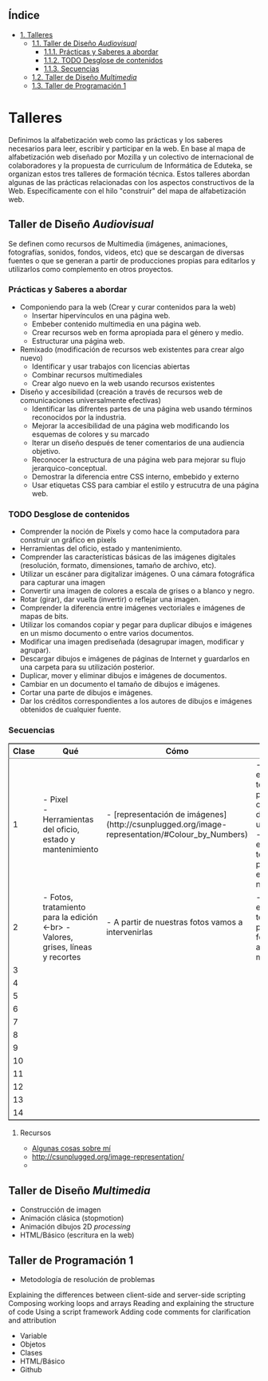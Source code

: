 <div id="table-of-contents">
<h2>&Iacute;ndice</h2>
<div id="text-table-of-contents">
<ul>
<li><a href="#sec-1">1. Talleres</a>
<ul>
<li><a href="#sec-1-1">1.1. Taller de Diseño <i>Audiovisual</i></a>
<ul>
<li><a href="#sec-1-1-1">1.1.1. Prácticas y Saberes a abordar</a></li>
<li><a href="#sec-1-1-2">1.1.2. <span class="todo nilTODO">TODO</span> Desglose de contenidos</a></li>
<li><a href="#sec-1-1-3">1.1.3. Secuencias</a></li>
</ul>
</li>
<li><a href="#sec-1-2">1.2. Taller de Diseño <i>Multimedia</i></a></li>
<li><a href="#sec-1-3">1.3. Taller de Programación 1</a></li>
</ul>
</li>
</ul>
</div>
</div>


# Talleres<a id="sec-1"></a>

Definimos la alfabetización web como las prácticas y los saberes necesarios para leer, escribir y participar en la web. En base al mapa de alfabetización web diseñado por Mozilla y un colectivo de internacional de colaboradores y la propuesta de curriculum de Informática de Eduteka, se organizan estos tres talleres de formación técnica.
Estos talleres abordan algunas de las prácticas relacionadas con los aspectos constructivos de la Web. Específicamente con el hilo "construir" del mapa de alfabetización web.

## Taller de Diseño *Audiovisual*<a id="sec-1-1"></a>

Se definen como recursos de Multimedia (imágenes, animaciones, fotografías, sonidos, fondos, videos, etc) que se descargan de diversas fuentes o que se generan a partir de producciones propias para editarlos y utilizarlos como complemento en otros proyectos.

### Prácticas y Saberes a abordar<a id="sec-1-1-1"></a>

-   Componiendo para la web (Crear y curar contenidos para la web)
    -   Insertar hipervínculos en una página web.
    -   Embeber contenido multimedia en una página web.
    -   Crear recursos web en forma apropiada para el género y medio.
    -   Estructurar una página web.
-   Remixado (modificación de recursos web existentes para crear algo nuevo)
    -   Identificar y usar trabajos con licencias abiertas
    -   Combinar recursos multimediales
    -   Crear algo nuevo en la web usando recursos existentes
-   Diseño y accesibilidad (creación a través de recursos web de comunicaciones universalmente efectivas)
    -   Identificar las difrentes partes de una página web usando términos reconocidos por la industria.
    -   Mejorar la accesibilidad de una página web modificando los esquemas de colores y su marcado
    -   Iterar un diseño después de tener comentarios de una audiencia objetivo.
    -   Reconocer la estructura de una página web para mejorar su flujo jerarquico-conceptual.
    -   Demostrar la diferencia entre CSS interno, embebido y externo
    -   Usar etiquetas CSS para cambiar el estilo y estrucutra de una página web.

### TODO Desglose de contenidos<a id="sec-1-1-2"></a>

-   Comprender la noción de Pixels y como hace la computadora para construir un gráfico en pixels
-   Herramientas del oficio, estado y mantenimiento.
-   Comprender las características básicas de las imágenes digitales (resolución, formato, dimensiones, tamaño de archivo, etc).
-   Utilizar un escáner para digitalizar imágenes. O una cámara fotográfica para capturar una imagen
-   Convertir una imagen de colores a escala de grises o a blanco y negro.
-   Rotar (girar), dar vuelta (invertir) o reflejar una imagen.
-   Comprender la diferencia entre imágenes vectoriales e imágenes de mapas de bits.
-   Utilizar los comandos copiar y pegar para duplicar dibujos e imágenes en un mismo documento o entre varios documentos.
-   Modificar una imagen prediseñada (desagrupar imagen, modificar y agrupar).
-   Descargar dibujos e imágenes de páginas de Internet y guardarlos en una carpeta para su utilización posterior.
-   Duplicar, mover y eliminar dibujos e imágenes de documentos.
-   Cambiar en un documento el tamaño de dibujos e imágenes.
-   Cortar una parte de dibujos e imágenes.
-   Dar los créditos correspondientes a los autores de dibujos e imágenes obtenidos de cualquier fuente.

### Secuencias<a id="sec-1-1-3"></a>

<table border="2" cellspacing="0" cellpadding="6" rules="groups" frame="hsides">


<colgroup>
<col  class="right" />

<col  class="left" />

<col  class="left" />

<col  class="left" />
</colgroup>
<thead>
<tr>
<th scope="col" class="right">Clase</th>
<th scope="col" class="left">Qué</th>
<th scope="col" class="left">Cómo</th>
<th scope="col" class="left">evaluación</th>
</tr>
</thead>

<tbody>
<tr>
<td class="right">1</td>
<td class="left">- Pixel <br> - Herramientas del oficio, estado y mantenimiento</td>
<td class="left">- [representación de imágenes](http://csunplugged.org/image-representation/#Colour_by_Numbers)</td>
<td class="left">- Los estudiantes tendrán que poder codificar y decodificar  una imagen <br> - Los estudiantes tendrán que poder evaluar el estado de su netbook</td>
</tr>


<tr>
<td class="right">2</td>
<td class="left">- Fotos, tratamiento para la edición <-br> - Valores, grises, líneas y recortes</td>
<td class="left">- A partir de nuestras fotos vamos a intervenirlas</td>
<td class="left">- Los estudiantes tendrán que poder sacar fotos y hacer algunas modificaciones</td>
</tr>


<tr>
<td class="right">3</td>
<td class="left">&#xa0;</td>
<td class="left">&#xa0;</td>
<td class="left">&#xa0;</td>
</tr>


<tr>
<td class="right">4</td>
<td class="left">&#xa0;</td>
<td class="left">&#xa0;</td>
<td class="left">&#xa0;</td>
</tr>


<tr>
<td class="right">5</td>
<td class="left">&#xa0;</td>
<td class="left">&#xa0;</td>
<td class="left">&#xa0;</td>
</tr>


<tr>
<td class="right">6</td>
<td class="left">&#xa0;</td>
<td class="left">&#xa0;</td>
<td class="left">&#xa0;</td>
</tr>


<tr>
<td class="right">7</td>
<td class="left">&#xa0;</td>
<td class="left">&#xa0;</td>
<td class="left">&#xa0;</td>
</tr>


<tr>
<td class="right">8</td>
<td class="left">&#xa0;</td>
<td class="left">&#xa0;</td>
<td class="left">&#xa0;</td>
</tr>


<tr>
<td class="right">9</td>
<td class="left">&#xa0;</td>
<td class="left">&#xa0;</td>
<td class="left">&#xa0;</td>
</tr>


<tr>
<td class="right">10</td>
<td class="left">&#xa0;</td>
<td class="left">&#xa0;</td>
<td class="left">&#xa0;</td>
</tr>


<tr>
<td class="right">11</td>
<td class="left">&#xa0;</td>
<td class="left">&#xa0;</td>
<td class="left">&#xa0;</td>
</tr>


<tr>
<td class="right">12</td>
<td class="left">&#xa0;</td>
<td class="left">&#xa0;</td>
<td class="left">&#xa0;</td>
</tr>


<tr>
<td class="right">13</td>
<td class="left">&#xa0;</td>
<td class="left">&#xa0;</td>
<td class="left">&#xa0;</td>
</tr>


<tr>
<td class="right">14</td>
<td class="left">&#xa0;</td>
<td class="left">&#xa0;</td>
<td class="left">&#xa0;</td>
</tr>
</tbody>
</table>

1.  Recursos

    -   [Algunas cosas sobre mí](https://amaciel.makes.org/thimble/LTE0NzQ0Mjg0MTY=/algunas-cosas-sobre-m%25C3%25AD)
    -   <http://csunplugged.org/image-representation/>
    -   

## Taller de Diseño *Multimedia*<a id="sec-1-2"></a>

-   Construcción de imagen
-   Animación clásica (stopmotion)
-   Animación dibujos 2D *processing*
-   HTML/Básico (escritura en la web)

## Taller de Programación 1<a id="sec-1-3"></a>

-   Metodología de resolución de problemas

Explaining the differences between client-side and server-side scripting
Composing working loops and arrays
Reading and explaining the structure of code
Using a script framework
Adding code comments for clarification and attribution

-   Variable
-   Objetos
-   Clases
-   HTML/Básico
-   Github
